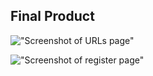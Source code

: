 ## Final Product

!["Screenshot of URLs page"](https://github.com/bbadaso/tinyapp/blob/feature/user-registration/docs/Login%20Page%20.png)

!["Screenshot of register page"](https://github.com/lighthouse-labs/tinyapp/blob/master/docs/register-page.png)
